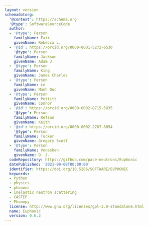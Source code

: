 ```yaml
---
layout: version
schemadotorg:
  '@context': https://schema.org
  '@type': SoftwareSourceCode
  author:
  - '@type': Person
    familyName: Fair
    givenName: Rebecca L.
  - '@id': https://orcid.org/0000-0001-5272-6530
    '@type': Person
    familyName: Jackson
    givenName: Adam J.
  - '@type': Person
    familyName: King
    givenName: James Charles
  - '@type': Person
    familyName: Le
    givenName: Manh Duc
  - '@type': Person
    familyName: Pettitt
    givenName: Connor
  - '@id': https://orcid.org/0000-0002-8715-5835
    '@type': Person
    familyName: Refson
    givenName: Keith
  - '@id': https://orcid.org/0000-0002-2787-8054
    '@type': Person
    familyName: Tucker
    givenName: Gregory Scott
  - '@type': Person
    familyName: Voneshen
    givenName: D. J.
  codeRepository: https://github.com/pace-neutrons/Euphonic
  datePublished: '2021-09-08T00:00:00'
  identifier: https://doi.org/10.5286/SOFTWARE/EUPHONIC
  keywords:
  - Python
  - physics
  - phonons
  - inelastic neutron scattering
  - CASTEP
  - Phonopy
  license: http://www.gnu.org/licenses/gpl-3.0-standalone.html
  name: Euphonic
  version: 0.6.2
---
```

